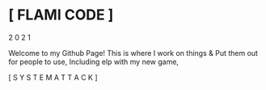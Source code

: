 # [ FLAMI CODE ]
2 0 2 1

Welcome to my Github Page! This is where I work on things &
Put them out for people to use, Including elp with my new game,

[ S Y S T E M  A T T A C K ] 
